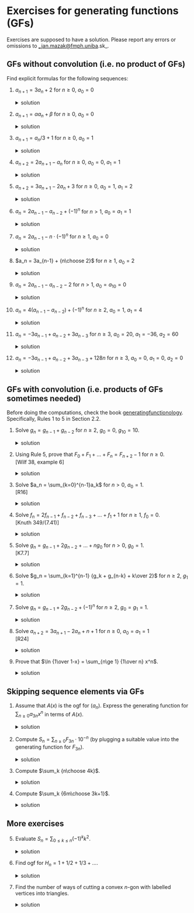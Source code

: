 # Exercises for generating functions (GFs)

Exercises are supposed to have a solution.
Please report any errors or omissions to _jan.mazak@fmph.uniba.sk_.

## GFs without convolution (i.e. no product of GFs)

Find explicit formulas for the following sequences:
1. $a_{n+1} = 3a_n+2$ for $n\ge 0$, $a_0=0$

    <details>
    <summary>solution</summary>

    * $2x/(1-x)(1-3x)$
    * $3^n-1$
    </details>

2. $a_{n+1} = \alpha a_n + \beta$ for $n\ge 0$, $a_0=0$

    <details>
    <summary>solution</summary>

    * $\beta x/(1-x)(1-\alpha x)$
    * ${\alpha^n-1\over \alpha-1}\beta$
    </details>

3. $a_{n+1} = a_n/3 + 1$ for $n\ge 0$, $a_0=1$

    <details>
    <summary>solution</summary>

    * ${3/2\over 1-x}-{1/2\over 1-x/3}$
    * ${3^{n+1}-1\over 2\cdot 3^n}$
    </details>

4. $a_{n+2} = 2a_{n+1}-a_n$ for $n\ge 0$, $a_0=0$, $a_1=1$

    <details>
    <summary>solution</summary>

    * $x/(1-x)^2$;
    * $n$
    </details>

5. $a_{n+2} = 3a_{n+1}-2a_n+3$ for $n\ge 0$, $a_0=1$, $a_1=2$

    <details>
    <summary>solution</summary>

    * ${4\over 1-2x}-{3\over (1-x)^2}$
    * $2^{n+2}-3n-3$    </details>

6. $a_n = 2a_{n-1}-a_{n-2}+(-1)^n$ for $n>1$, $a_0=a_1=1$

    <details>
    <summary>solution</summary>

    * ${1/2\over (1-x)^2}+{1/4\over 1-x}+{1/4\over 1+x}$
    * ${2n+3+(-1)^n\over 4}$
    </details>

7. $a_n = 2a_{n-1}-n\cdot(-1)^n$ for $n\ge 1$, $a_0=0$

    <details>
    <summary>solution</summary>

    * ${x/9-2/9\over (1+x)^2}+{2/9\over 1-2x}$
    * ${2^{n+1}-(3n+2)(-1)^n\over 9}$
    </details>

8. $a_n = 3a_{n-1} + {n\choose 2}$ for $n\ge 1$, $a_0=2$

    <details>
    <summary>solution</summary>

    * $A(x) = \frac{-2x^3 + 7x^2 - 6x + 2}{(1-3x)(1-x)^3}$
    * ${1\over 8}(19\cdot 3^n-2n(n+2)-3)$
    </details>

9. $a_n = 2a_{n-1}-a_{n-2}-2$ for $n > 1$, $a_0=a_{10}=0$

    <details>
    <summary>solution</summary>

    * $A(x) = \frac{9x - 11 x^2}{(1-x)^3} = \frac{-11}{1-x} + \frac{13}{(1-x)^2} - \frac{2}{(1-x)^3}$
    * $n(a_1+1-n)$, so with $a_{10}$, $a_n=n(10-n)$
    </details>

10. $a_n = 4(a_{n-1}-a_{n-2})+(-1)^n$ for $n \ge 2$, $a_0=1$, $a_1=4$

    <details>
    <summary>solution</summary>

    * ${1+x+x^2\over (1+x)(1-2x)^2} = {1\over 9}{1\over 1+x} +\left({-5\over 18}\right) {1\over 1-2x} + \left({7\over 6}\right){1\over (1-2x)^2}$
    * ${1\over 9}(-1)^n-{5\over 18}\cdot 2^n+{7\over 6}(n+1)\cdot 2^n$
    </details>

11. $a_n = -3a_{n-1}+a_{n-2}+3a_{n-3}$ for $n\ge 3$, $a_0=20$, $a_1=-36$, $a_2=60$

    <details>
    <summary>solution</summary>

    * $A(x) = \frac{20 + 24x - 68x^2}{(1+3x)(1-x^2)}$
    * $5\cdot(-3)^n+18\cdot(-1)^n-3$
    </details>

12. $a_n = -3a_{n-1}+a_{n-2}+3a_{n-3}+128n$ for $n\ge 3$, $a_0=0$, $a_1=0$, $a_2=0$

    <details>
    <summary>solution</summary>

    * $A(x) = \frac{128 x^3 (3-2x)}{(1+3x)(1-x)^3(1+x)}$
    * $8n^2+28n-29-11(-3)^n+40(-1)^n$
    </details>


## GFs with convolution (i.e. products of GFs sometimes needed)

Before doing the computations, check the book
[generatingfunctionology](https://www2.math.upenn.edu/~wilf/gfologyLinked2.pdf).
Specifically, Rules 1 to 5 in Section 2.2.

1. Solve $g_n=g_{n-1}+g_{n-2}$ for $n\ge 2$, $g_0 = 0$, $g_{10} = 10.$

    <details>
    <summary>solution</summary>

    * $g_n = {g_{10}\over F_{10}}F_n$
    * try also the ``boundary method'' from the lecture, computer necessary
    </details>

2. Using Rule 5, prove that $F_0+F_1+\dots+F_n=F_{n+2}-1$ for $n\ge 0$.\
    [Wilf 38, example 6]

    <details>
    <summary>solution</summary>

    * Compare gfs of both sides, left is $f/(1-x)$, where $f = x/(1-x-x^2)$, i.e. Fibonacci.
    </details>

3. Solve $a_n = \sum_{k=0}^{n-1}a_k$ for $n > 0$, $a_0 = 1$.\
    [R16]

    <details>
    <summary>solution</summary>

    * $a_n = 2^{n-1}$ for $n \ge 1$
    </details>

4. Solve $f_n=2f_{n-1}+f_{n-2}+f_{n-3}+\dots+f_1+1$ for $n\ge 1$, $f_0 = 0$.\
    [Knuth 349/(7.41)]

    <details>
    <summary>solution</summary>

    * $F(x) = x/(1-3x+x^2)$
    * $f_n=F_{2n}$
    </details>

5. Solve $g_n = g_{n-1} + 2g_{n-2}+\dots +ng_0$ for $n > 0$, $g_0 = 1$.\
    [K7.7]

    <details>
    <summary>solution</summary>

    * $G(x)=1+{x\over 1-3x+x^2}$
    * $g_n=F_{2n} + [n=0]$
    </details>

6. Solve $g_n = \sum_{k=1}^{n-1} {g_k + g_{n-k} + k\over 2}$ for $n\ge 2$, $g_1 = 1$.

    <details>
    <summary>solution</summary>

    * $G(x)=\frac{2x-3x^2+2x^3}{2(1-x)^2(1-2x)}$
    * $g_n=3\cdot 2^{n-2}-\frac{n+1}{2}$ for $n\ge 2$
    </details>

7. Solve $g_n=g_{n-1}+2g_{n-2}+(-1)^n$ for $n\ge 2$, $g_0 = g_1 = 1$.

    <details>
    <summary>solution</summary>

    * $G(x) = {1+x+x^2\over (1-2x)(1+x)^2}$
    * $g_n = {7\over 9}2^n + {1\over 9}(3n+2)(-1)^n$
    </details>

8. Solve $a_{n+2}=3a_{n+1}-2a_n+n+1$ for $n\ge 0$, $a_0 = a_1 = 1$\
    [R24]

    <details>
    <summary>solution</summary>

    * $A(z) = {2\over 1-2z}-{1\over (1-z)^3}$
    * $a_n = 2^{n+1}-{n+2\choose 2}$
    </details>


9. Prove that $\ln {1\over 1-x} = \sum_{n\ge 1} {1\over n} x^n$.
    <details>
    <summary>solution</summary>

    * consider $\int {1\over 1-x}$
    </details>


## Skipping sequence elements via GFs

1. Assume that $A(x)$ is the ogf for $(a_n)$. Express the generating function for $\sum_{n\ge 0} a_{3n}x^n$ in terms of $A(x)$.
    <details>
    <summary>solution</summary>

    * ${1\over 3}(A(x^{1/3}) + A(\omega x^{1/3})) + A(\omega^2 x^{1/3})$, where $\omega=e^{2\pi i/3}$
    </details>

2. Compute $S_n=\sum_{n\ge 0} F_{3n}\cdot 10^{-n}$ (by plugging a suitable value into the generating function for $F_{3n}$).
    <details>
    <summary>solution</summary>

    * The gf is ${2x\over 1-4x-x^2}$ and $S_n=20/59$.
    </details>

3. Compute $\sum_k {n\choose 4k}$.
    <details>
    <summary>solution</summary>

    * $2^{{n\over 2} - 2} \left(2^{n\over 2} + \cos\left({1\over 4}n \pi\right) + (-1)^n \cos\left({3\over 4}n \pi\right)\right)$
    </details>

4. Compute $\sum_k {6m\choose 3k+1}$.
    <details>
    <summary>solution</summary>

    * Compute it for general $n$ and then plug in $n=6m$
    * $(2^{6m}-1)/3$
    </details>


## More exercises

5. Evaluate $S_n = \sum_{0\le k\le n} (-1)^k k^2$.
    <details>
    <summary>solution</summary>

    * $S(x) = {-x\over (1+x)^3}$
    * $S_n={1\over 2}(-1)^n n(n+1)$
    </details>

6. Find ogf for $H_n = 1 + 1/2 + 1/3 + \dots$.
    <details>
    <summary>solution</summary>

    * ${-\ln(1-x) \over 1-x}$
    </details>

7. Find the number of ways of cutting a convex $n$-gon with labelled vertices into triangles.
    <details>
    <summary>solution</summary>

    * $C_{n-2}$ (shifted Catalan numbers)
    </details>

